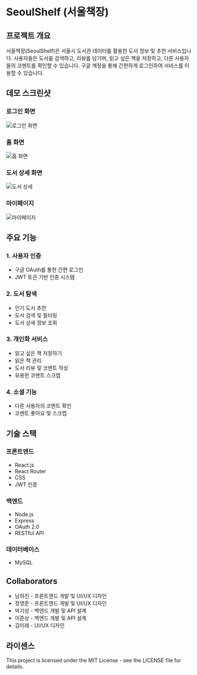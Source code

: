 # SeoulShelf (서울책장)

## 프로젝트 개요

서울책장(SeoulShelf)은 서울시 도서관 데이터를 활용한 도서 정보 및 추천 서비스입니다. 사용자들은 도서를 검색하고, 리뷰를 남기며, 읽고 싶은 책을 저장하고, 다른 사용자들의 코멘트를 확인할 수 있습니다. 구글 계정을 통해 간편하게 로그인하여 서비스를 이용할 수 있습니다.

## 데모 스크린샷

### 로그인 화면
![로그인 화면](screenshots/login.png)

### 홈 화면
![홈 화면](screenshots/home.png)

### 도서 상세 화면
![도서 상세](screenshots/book_detail.png)

### 마이페이지
![마이페이지](screenshots/mypage.png)

## 주요 기능

### 1. 사용자 인증
- 구글 OAuth를 통한 간편 로그인
- JWT 토큰 기반 인증 시스템

### 2. 도서 탐색
- 인기 도서 추천
- 도서 검색 및 필터링
- 도서 상세 정보 조회

### 3. 개인화 서비스
- 읽고 싶은 책 저장하기
- 읽은 책 관리
- 도서 리뷰 및 코멘트 작성
- 유용한 코멘트 스크랩

### 4. 소셜 기능
- 다른 사용자의 코멘트 확인
- 코멘트 좋아요 및 스크랩

## 기술 스택

### 프론트엔드
- React.js
- React Router
- CSS
- JWT 인증

### 백엔드
- Node.js
- Express
- OAuth 2.0
- RESTful API

### 데이터베이스
- MySQL

## Collaborators

- 남하진 - 프론트엔드 개발 및 UI/UX 디자인
- 정영준 - 프론트엔드 개발 및 UI/UX 디자인
- 박기성 - 백엔드 개발 및 API 설계
- 이준상 - 백엔드 개발 및 API 설계
- 김미래 - UI/UX 디자인

## 라이센스

This project is licensed under the MIT License - see the LICENSE file for details.